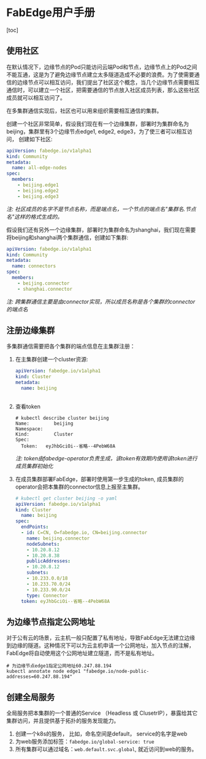 # FabEdge用户手册

[toc]

## 使用社区

在默认情况下，边缘节点的Pod只能访问云端Pod和节点，边缘节点上的Pod之间不能互通，这是为了避免边缘节点建立太多隧道造成不必要的浪费。为了使需要通信的边缘节点可以相互访问，我们提出了社区这个概念，当几个边缘节点需要相互通信时，可以建立一个社区，把需要通信的节点放入社区成员列表，那么这些社区成员就可以相互访问了。

在多集群通信实现后，社区也可以用来组织需要相互通信的集群。

创建一个社区非常简单，假设我们现在有一个边缘集群，部署时为集群命名为beijing，集群里有3个边缘节点edge1, edge2, edge3，为了使三者可以相互访问，
创建如下社区:

```yaml
apiVersion: fabedge.io/v1alpha1
kind: Community
metadata:
  name: all-edge-nodes
spec:
  members:
    - beijing.edge1
    - beijing.edge2
    - beijing.edge3
```

_注: 社区成员的名字不是节点名称，而是端点名，一个节点的端点名"集群名.节点名"这样的格式生成的。_

假设我们还有另外一个边缘集群，部署时为集群命名为shanghai，我们现在需要将beijing和shanghai两个集群通信，创建如下集群:

```yaml
apiVersion: fabedge.io/v1alpha1
kind: Community
metadata:
  name: connectors
spec:
  members:
    - beijing.connector
    - shanghai.connector
```

*注: 跨集群通信主要是由connector实现，所以成员名称是各个集群的connector的端点名*



## 注册边缘集群

多集群通信需要把各个集群的端点信息在主集群注册：

1. 在主集群创建一个cluster资源:

   ```yaml
   apiVersion: fabedge.io/v1alpha1
   kind: Cluster
   metadata:
     name: beijing
  
   ```

2. 查看token

   ```shell
   # kubectl describe cluster beijing
   Name:         beijing
   Namespace:    
   Kind:         Cluster
   Spec:
     Token:   eyJhbGciOi--省略--4PebW68A
   ```
   
   *注: token由fabedge-operator负责生成，该token有效期内使用该token进行成员集群初始化*
   
3. 在成员集群部署FabEdge，部署时使用第一步生成的token, 成员集群的operator会把本集群的connector信息上报至主集群。

   ```yaml
   # kubectl get cluster beijing -o yaml
   apiVersion: fabedge.io/v1alpha1
   kind: Cluster
     name: beijing
   spec:
     endPoints:
     - id: C=CN, O=fabedge.io, CN=beijing.connector
       name: beijing.connector
       nodeSubnets:
       - 10.20.8.12
       - 10.20.8.38
       publicAddresses:
       - 10.20.8.12
       subnets:
       - 10.233.0.0/18
       - 10.233.70.0/24
       - 10.233.90.0/24
       type: Connector
     token: eyJhbGciOi--省略--4PebW68A
   ```


## 为边缘节点指定公网地址

对于公有云的场景，云主机一般只配置了私有地址，导致FabEdge无法建立边缘到边缘的隧道。这种情况下可以为云主机申请一个公网地址，加入节点的注解，FabEdge将自动使用这个公网地址建立隧道，而不是私有地址。

```shell
# 为边缘节点edge1指定公网地址60.247.88.194
kubectl annotate node edge1 "fabedge.io/node-public-addresses=60.247.88.194"
```

## 创建全局服务
全局服务把本集群的一个普通的Service （Headless 或 ClusetrIP），暴露给其它集群访问，并且提供基于拓扑的服务发现能力。  

1. 创建一个k8s的服务， 比如，命名空间是default， service的名字是web   
2. 为web服务添加标签：`fabedge.io/global-service: true`  
3. 所有集群可以通过域名：`web.default.svc.global`,  就近访问到web的服务。  